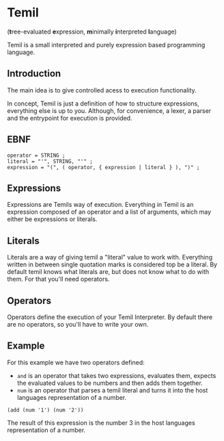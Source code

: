# Temil
(**t**ree-evaluated **e**xpression, **m**inimally **i**nterpreted **l**anguage)

Temil is a small interpreted and purely expression based programming language. 

## Introduction
The main idea is to give controlled acess to execution functionality. 

In concept, Temil is just a definition of how to structure expressions, everything else is up to you. Although, for convenience, a lexer, a parser and the entrypoint for execution is provided.

## EBNF
```ebnf
operator = STRING ;
literal = "'", STRING, "'" ;
expression = "(", ( operator, { expression | literal } ), ")" ;
```

## Expressions
Expressions are Temils way of execution. Everything in Temil is an expression composed of an operator and a list of arguments, which may either be expressions or literals.

## Literals
Literals are a way of giving temil a "literal" value to work with. Everything written in between single quotation marks is considered top be a literal. By default temil knows what literals are, but does not know what to do with them. For that you'll need operators.

## Operators
Operators define the execution of your Temil Interpreter. By default there are no operators, so you'll have to write your own.

## Example
For this example we have two operators defined:

- `and` is an operator that takes two expressions, evaluates them, expects the evaluated values to be numbers and then adds them together.
- `num` is an operator that parses a temil literal and turns it into the host languages representation of a number.

```
(add (num '1') (num '2'))
```

The result of this expression is the number 3 in the host languages representation of a number.